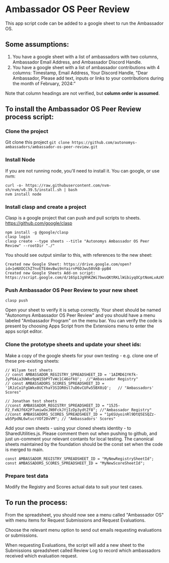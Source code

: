 # Ambassador OS Peer Review

This app script code can be added to a google sheet to run the Ambassador OS.

## Some assumptions:

1. You have a google sheet with a list of ambassadors with two columns, Ambassador Email Address, and Ambassador Discord Handle.
2. You have a google sheet with a list of ambassador contributions with 4 columns: Timestamp, Email Address, Your Discord Handle, "Dear Ambassador,
   Please add text, inputs or links to your contributions during the month of February, 2024:"

Note that column headings are not verified, but **column order is assumed**.

## To install the Ambassador OS Peer Review process script:

### Clone the project

Git clone this project `git clone https://github.com/autonomys-ambassadors/ambassador-os-peer-review.git`

### Install Node

If you are not running node, you'll need to install it. You can google, or use nvm:

```
curl -o- https://raw.githubusercontent.com/nvm-sh/nvm/v0.39.5/install.sh | bash
nvm install node
```

### Install clasp and create a project

Clasp is a google project that can push and pull scripts to sheets.
https://github.com/google/clasp

```
npm install -g @google/clasp
clasp login
clasp create --type sheets --title "Autonomys Ambassador OS Peer Review" --rootDir "./"
```

You should see output similar to this, with references to the new sheet:

```
Created new Google Sheet: https://drive.google.com/open?id=1eNXOCChZ7nvETE4mvBwi9nYairnP6DJwu50VkB-ppB4
Created new Google Sheets Add-on script: https://script.google.com/d/16Sp1Jg9hKZWi7bwuQKtRKLlWibiyqOCptNomLvAzK93ngHm1dT3fzD4t/edit
```

### Push Ambassador OS Peer Review to your new sheet

`clasp push`

Open your sheet to verify it is setup correctly.
Your sheet should be named "Autonomys Ambassador OS Peer Review" and you should have a menu labeled "Ambassador Program" on the menu bar.
You can verify the code is present by choosing Apps Script from the Extensions menu to enter the apps script editor.

### Clone the prototype sheets and update your sheet ids:

Make a copy of the google sheets for your own testing - e.g. clone one of these pre-existing sheets:

```
// Wilyam test sheets
// const AMBASSADOR_REGISTRY_SPREADSHEET_ID = '1AIMD61YKfk-JyP6Aia3UWke9pW15bPYTvWc1C46ofkU';  //"Ambassador Registry"
// const AMBASSADORS_SCORES_SPREADSHEET_ID = '1RJzCo1FgGWkx0UCYhaY3SIOR0sl7uD6vCUFw55BX0iQ';   // "Ambassadors' Scores"

// Jonathan test sheets
//const AMBASSADOR_REGISTRY_SPREADSHEET_ID = "15J5-F2_FxNJf6X2P7umiwOxJN9FckJYjIzDp3ydtZf8"; //"Ambassador Registry"
//const AMBASSADORS_SCORES_SPREADSHEET_ID = "1p6SUyoinRl9DtQ5ESQZz-wb5PpdNL6wtucrVOf20vVM"; // "Ambassadors' Scores"
```

Add your own sheets - using your cloned sheets identity - to SharedUtilities.js. Please comment them out when pushing to github, and just un-comment your relevant contants for local testing. The canonical sheets maintained by the foundation should be the const set when the code is merged to main.

```
const AMBASSADOR_REGISTRY_SPREADSHEET_ID = "MyNewRegistrySheetId";
const AMBASSADORS_SCORES_SPREADSHEET_ID = "MyNewScoreSheetId";
```

### Prepare test data

Modify the Registry and Scores actual data to suit your test cases.

## To run the process:

From the spreadsheet, you should now see a menu called "Ambassador OS" with menu items for Request Submissions and Request Evaluations.

Choose the relevant menu option to send out emails requesting evaluations or submissions.

When requesting Evaluations, the script will add a new sheet to the Submissions spreadsheet called Review Log to record which ambassadors received which evaluation request.

